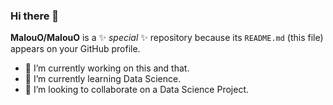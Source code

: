 ### Hi there 👋


**MalouO/MalouO** is a ✨ _special_ ✨ repository because its `README.md` (this file) appears on your GitHub profile.


- 🔭 I’m currently working on this and that. 
- 🌱 I’m currently learning Data Science.
- 👯 I’m looking to collaborate on a Data Science Project.

